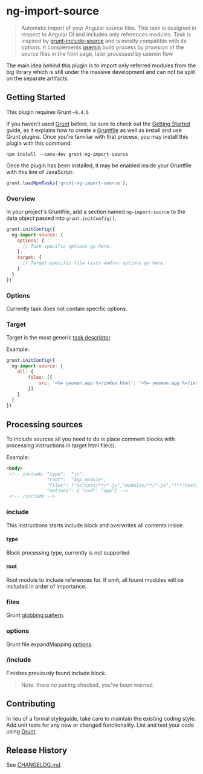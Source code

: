 # ng-import-source

>Automatic import of your Angular source files. This task is designed in respect to Angular DI and includes only references modules.
>Task is inspired by [grunt-include-source](http://github.com/jwvdiermen/grunt-include-source) and is mostly compatible with its options.
>It complements [usemin](https://github.com/yeoman/grunt-usemin) build process by provision of the source files in the html page, later processed by usemin flow

The main idea behind this plugin is to import only referred modules from the big library which is still under the massive development and can not be split on the separate artifacts.

## Getting Started
This plugin requires Grunt `~0.4.5`

If you haven't used [Grunt](http://gruntjs.com/) before, be sure to check out the [Getting Started](http://gruntjs.com/getting-started) guide, as it explains how to create a [Gruntfile](http://gruntjs.com/sample-gruntfile) as well as install and use Grunt plugins. Once you're familiar with that process, you may install this plugin with this command:

```shell
npm install --save-dev grunt-ng-import-source
```

Once the plugin has been installed, it may be enabled inside your Gruntfile with this line of JavaScript:

```js
grunt.loadNpmTasks('grunt-ng-import-source');
```

### Overview
In your project's Gruntfile, add a section named `ng-import-source` to the data object passed into `grunt.initConfig()`.

```js
grunt.initConfig({
  ng-import-source: {
    options: {
      // Task-specific options go here.
    },
    target: {
      // Target-specific file lists and/or options go here.
    }
  }
})
```

### Options
Currently task does not contain specific options.

### Target
Target is the most generic [task descriptor](http://gruntjs.com/configuring-tasks).

Example:
```js
grunt.initConfig({
  ng-import-source: {
    all: {
        files: [{
            src: '<%= yeoman.app %>/index.html': '<%= yeoman.app %>/index.html'
        }]
    }
  }
})
```

## Processing sources
To include sources all you need to do is place comment blocks with processing instructions in target html file(s).

Example:
```html
<body>
 <!-- include: "type":  "js",
               "root":  "app_module",
               "files": ["scripts/**/*.js","modules/**/*.js","!**/test/**/*.js"],
               "options": { "cwd": "app"} -->
 <!-- /include -->
```

### include
This instructions starts include block and overwrites all contents inside.

#### type
Block processing type, currently is not supported 

#### root
Root module to include references for. If omit, all found modules will be included in order of importance.

### files
Grunt [globbing pattern](http://gruntjs.com/api/grunt.file#globbing-patterns).

### options
Grunt file.expandMapping [options](http://gruntjs.com/api/grunt.file#grunt.file.expandmapping).

### /include
Finishes previously found include block.
> Note: there no pairing checked, you've been warned.

## Contributing
In lieu of a formal styleguide, take care to maintain the existing coding style. Add unit tests for any new or changed functionality. Lint and test your code using [Grunt](http://gruntjs.com/).

## Release History
See [CHANGELOG.md](//github.com/wingedfox/grunt-ng-import-source/blob/master/CHANGELOG.md).
